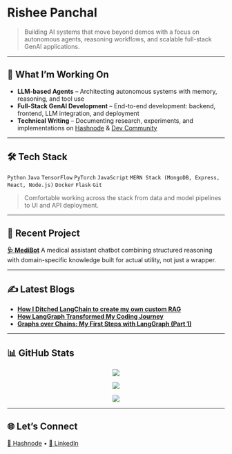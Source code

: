 # Rishee Panchal

> Building AI systems that move beyond demos with a focus on autonomous agents, reasoning workflows, and scalable full-stack GenAI applications.

---

## 🚀 What I’m Working On

* **LLM-based Agents** – Architecting autonomous systems with memory, reasoning, and tool use
* **Full-Stack GenAI Development** – End-to-end development: backend, frontend, LLM integration, and deployment
* **Technical Writing** – Documenting research, experiments, and implementations on [Hashnode](https://hashnode.com/@rushedcomet) & [Dev Community](https://dev.to/rushedcomet)

---

## 🛠️ Tech Stack

`Python` `Java` `TensorFlow` `PyTorch` `JavaScript`
`MERN Stack (MongoDB, Express, React, Node.js)`
`Docker` `Flask` `Git` 

> Comfortable working across the stack from data and model pipelines to UI and API deployment.

---

## 🧠 Recent Project

**[🩺 MediBot](https://github.com/risheeee/MediBot)**
A medical assistant chatbot combining structured reasoning with domain-specific knowledge built for actual utility, not just a wrapper.

---

## ✍️ Latest Blogs

* [**How I Ditched LangChain to create my own custom RAG**](https://genai-rag.hashnode.dev/vanilla-rag)
* [**How LangGraph Transformed My Coding Journey**](https://my-langgraph-journey.hashnode.dev/how-langgraph-transformed-my-coding-journey-from-hello-world-to-ai-assistants)
* [**Graphs over Chains: My First Steps with LangGraph (Part 1)**](https://my-langgraph-journey.hashnode.dev/graphs-over-chains-my-first-steps-with-langgraph-part-1)

---

## 📊 GitHub Stats

<p align="center">
  <img src="https://github-readme-stats.vercel.app/api?username=risheeee&show_icons=true&count_private=true&theme=tokyonight&hide_border=true" />
</p>
<p align="center">
  <img src="https://github-readme-stats.vercel.app/api/top-langs/?username=risheeee&layout=compact&theme=tokyonight&hide_border=true&hide=html,css" />
</p>
<p align="center">
  <img src="https://github-readme-activity-graph.vercel.app/graph?username=risheeee&theme=tokyo-night&hide_border=true&bg_color=0d1117" />
</p>

---

## 🌐 Let’s Connect

[🔗 Hashnode](https://hashnode.com/@rushedcomet) • [🔗 LinkedIn](https://www.linkedin.com/in/rishee-panchal)
